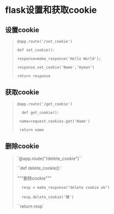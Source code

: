 # flask设置和获取cookie

## 设置cookie

> `@app.route('/set_cookie') `
>
> ` def set_cookie():   `
>
> `response=make_response('Hello World');`    
>
> `response.set_cookie('Name','Hyman') `    
>
> ` return response `

## 获取cookie

> `@app.route('/get_cookie')` 
>
> `  def get_cookie():` 
>
> `  name=request.cookies.get('Name') `
>
> `  return name  `

## 删除cookie

> `@app.route("/delete_cookie")``
>
> ``def delete_cookie():`
>
>  """删除cookie"""
>
> `  resp = make_response("delete cookie ok")`
>
> `  resp.delete_cookie('键')`
>
> ``return resp`

 